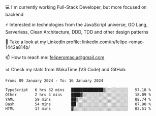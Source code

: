 💻 I'm currently working Full-Stack Developer, but more focused on backend

⚡ Interested in technologies from the JavaScript universe, GO Lang, Serverless, Clean Architecture, DDD, TDD and other design patterns

👥 Take a look at my LinkedIn profile: linkedin.com/in/felipe-romao-1442a814b/

📫 How to reach me: feliperomao.a@gmail.com

📊 Check my stats from WakaTime (VS Code) and GitHub:

<!--START_SECTION:waka-->

```txt
From: 09 January 2024 - To: 16 January 2024

TypeScript   6 hrs 32 mins   ██████████████▒░░░░░░░░░░   57.18 %
Other        2 hrs 4 mins    ████▓░░░░░░░░░░░░░░░░░░░░   18.09 %
YAML         59 mins         ██▒░░░░░░░░░░░░░░░░░░░░░░   08.74 %
Bash         54 mins         ██░░░░░░░░░░░░░░░░░░░░░░░   07.90 %
HTML         17 mins         ▓░░░░░░░░░░░░░░░░░░░░░░░░   02.51 %
```

<!--END_SECTION:waka-->
